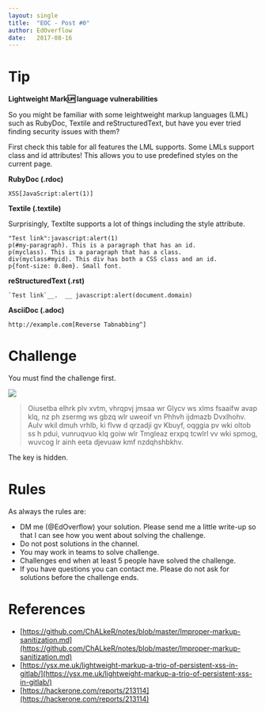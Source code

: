 ```yaml
---
layout: single
title:  "EOC - Post #0"
author: EdOverflow
date:   2017-08-16
---
```


# Tip

__Lightweight Mark:up: language vulnerabilities__

So you might be familiar with some leightweight markup languages (LML) such as RubyDoc, Textile and reStructuredText, but have you ever tried finding security issues with them?

First check this table for all features the LML supports. Some LMLs support class and id attributes! This allows you to use predefined styles on the current page.

**RubyDoc (.rdoc)**

```
XSS[JavaScript:alert(1)]
```

**Textile (.textile)**

Surprisingly, Textilte supports a lot of things including the style attribute.

```
"Test link":javascript:alert(1)
p(#my-paragraph). This is a paragraph that has an id.
p(myclass). This is a paragraph that has a class.
div(myclass#myid). This div has both a CSS class and an id.
p{font-size: 0.8em}. Small font.
```

**reStructuredText (.rst)**

```
`Test link`__.  __ javascript:alert(document.domain)
```

**AsciiDoc (.adoc)**

```
http://example.com[Reverse Tabnabbing^]
```

# Challenge

You must find the challenge first.

![](https://i.imgur.com/ANeyQKA.jpg)

> Oiusetba elhrk plv xvtm, vhrqpvj jmsaa wr Glycv ws xlms fsaaifw avap klq, nz ph zsermg ws gbzq wlr uweoif vn Phhvh ijdmazb Dvxlhohv. Aulv wkil dmuh vrhlb, ki flvw d qrzadji gv Kbuyf, oqggia pv wki oltob ss h pdui, vunruqvuo klq goiw wlr Tmgleaz erxpq tcwlrl vv wki spmog, wuvcog lr ainh eeta djevuaw kmf nzdqhshbkhv.

The key is hidden.

# Rules

As always the rules are:
- DM me (@EdOverflow) your solution. Please send me a little write-up so that I can see how you went about solving the challenge. 
- Do not post solutions in the channel.
- You may work in teams to solve challenge.
- Challenges end when at least 5 people have solved the challenge.
- If you have questions you can contact me. Please do not ask for solutions before the challenge ends.

# References

- [https://github.com/ChALkeR/notes/blob/master/Improper-markup-sanitization.md](https://github.com/ChALkeR/notes/blob/master/Improper-markup-sanitization.md)
- [https://ysx.me.uk/lightweight-markup-a-trio-of-persistent-xss-in-gitlab/](https://ysx.me.uk/lightweight-markup-a-trio-of-persistent-xss-in-gitlab/)
- [https://hackerone.com/reports/213114](https://hackerone.com/reports/213114)
